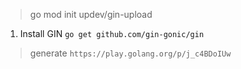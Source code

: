 > go mod init updev/gin-upload
1. Install GIN ``go get github.com/gin-gonic/gin``

> generate ``https://play.golang.org/p/j_c4BDoIUw``